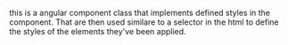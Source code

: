 this is a angular component class that implements defined styles in the component. That are then used similare to a  selector 
in the html to define the styles of the elements they've been applied. 
